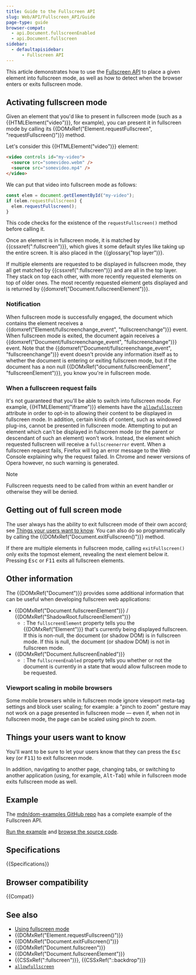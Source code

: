 ```yaml
---
title: Guide to the Fullscreen API
slug: Web/API/Fullscreen_API/Guide
page-type: guide
browser-compat:
  - api.Document.fullscreenEnabled
  - api.Document.fullscreen
sidebar:
  - defaultapisidebar:
      - Fullscreen API
---
```


This article demonstrates how to use the [Fullscreen API](/en-US/docs/Web/API/Fullscreen_API) to place a given element into fullscreen mode, as well as how to detect when the browser enters or exits fullscreen mode.

## Activating fullscreen mode

Given an element that you'd like to present in fullscreen mode (such as a {{HTMLElement("video")}}, for example), you can present it in fullscreen mode by calling its {{DOMxRef("Element.requestFullscreen", "requestFullscreen()")}} method.

Let's consider this {{HTMLElement("video")}} element:

```html
<video controls id="my-video">
  <source src="somevideo.webm" />
  <source src="somevideo.mp4" />
</video>
```

We can put that video into fullscreen mode as follows:

```js
const elem = document.getElementById("my-video");
if (elem.requestFullscreen) {
  elem.requestFullscreen();
}
```

This code checks for the existence of the `requestFullscreen()` method before calling it.

Once an element is in fullscreen mode, it is matched by {{cssxref(":fullscreen")}}, which gives it some default styles like taking up the entire screen. It is also placed in the {{glossary("top layer")}}.

If multiple elements are requested to be displayed in fullscreen mode, they all get matched by {{cssxref(":fullscreen")}} and are all in the top layer. They stack on top each other, with more recently requested elements on top of older ones. The most recently requested element gets displayed and is returned by {{domxref("Document.fullscreenElement")}}.

### Notification

When fullscreen mode is successfully engaged, the document which contains the element receives a {{domxref("Element/fullscreenchange_event", "fullscreenchange")}} event. When fullscreen mode is exited, the document again receives a {{domxref("Document/fullscreenchange_event", "fullscreenchange")}} event. Note that the {{domxref("Document/fullscreenchange_event", "fullscreenchange")}} event doesn't provide any information itself as to whether the document is entering or exiting fullscreen mode, but if the document has a non null {{DOMxRef("document.fullscreenElement", "fullscreenElement")}}, you know you're in fullscreen mode.

### When a fullscreen request fails

It's not guaranteed that you'll be able to switch into fullscreen mode. For example, {{HTMLElement("iframe")}} elements have the [`allowfullscreen`](/en-US/docs/Web/HTML/Reference/Elements/iframe#allowfullscreen) attribute in order to opt-in to allowing their content to be displayed in fullscreen mode. In addition, certain kinds of content, such as windowed plug-ins, cannot be presented in fullscreen mode. Attempting to put an element which can't be displayed in fullscreen mode (or the parent or descendant of such an element) won't work. Instead, the element which requested fullscreen will receive a `fullscreenerror` event. When a fullscreen request fails, Firefox will log an error message to the Web Console explaining why the request failed. In Chrome and newer versions of Opera however, no such warning is generated.

> [!NOTE]
> Fullscreen requests need to be called from within an event handler or otherwise they will be denied.

## Getting out of full screen mode

The user always has the ability to exit fullscreen mode of their own accord; see [Things your users want to know](#things_your_users_want_to_know). You can also do so programmatically by calling the {{DOMxRef("Document.exitFullscreen()")}} method.

If there are multiple elements in fullscreen mode, calling `exitFullscreen()` only exits the topmost element, revealing the next element below it. Pressing <kbd>Esc</kbd> or <kbd>F11</kbd> exits all fullscreen elements.

## Other information

The {{DOMxRef("Document")}} provides some additional information that can be useful when developing fullscreen web applications:

- {{DOMxRef("Document.fullscreenElement")}} / {{DOMxRef("ShadowRoot.fullscreenElement")}}
  - : The `fullscreenElement` property tells you the {{DOMxRef("Element")}} that's currently being displayed fullscreen. If this is non-null, the document (or shadow DOM) is in fullscreen mode. If this is null, the document (or shadow DOM) is not in fullscreen mode.
- {{DOMxRef("Document.fullscreenEnabled")}}
  - : The `fullscreenEnabled` property tells you whether or not the document is currently in a state that would allow fullscreen mode to be requested.

### Viewport scaling in mobile browsers

Some mobile browsers while in fullscreen mode ignore viewport meta-tag settings and block user scaling; for example: a "pinch to zoom" gesture may not work on a page presented in fullscreen mode — even if, when not in fullscreen mode, the page can be scaled using pinch to zoom.

## Things your users want to know

You'll want to be sure to let your users know that they can press the <kbd>Esc</kbd> key (or <kbd>F11</kbd>) to exit fullscreen mode.

In addition, navigating to another page, changing tabs, or switching to another application (using, for example, <kbd>Alt</kbd>-<kbd>Tab</kbd>) while in fullscreen mode exits fullscreen mode as well.

## Example

The [mdn/dom-examples GitHub repo](https://github.com/mdn/) has a complete example of the Fullscreen API.

[Run the example](https://mdn.github.io/dom-examples/fullscreen-api/index.html) and [browse the source code](https://github.com/mdn/dom-examples/tree/main/fullscreen-api).

## Specifications

{{Specifications}}

## Browser compatibility

{{Compat}}

## See also

- [Using fullscreen mode](/en-US/docs/Web/API/Fullscreen_API)
- {{DOMxRef("Element.requestFullscreen()")}}
- {{DOMxRef("Document.exitFullscreen()")}}
- {{DOMxRef("Document.fullscreen")}}
- {{DOMxRef("Document.fullscreenElement")}}
- {{CSSxRef(":fullscreen")}}, {{CSSxRef("::backdrop")}}
- [`allowfullscreen`](/en-US/docs/Web/HTML/Reference/Elements/iframe#allowfullscreen)
